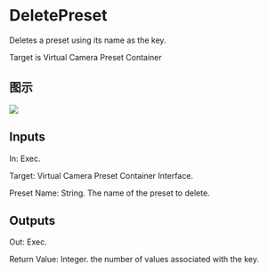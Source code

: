 # DeletePreset

Deletes a preset using its name as the key.

Target is Virtual Camera Preset Container

## 图示

![]($-20221218-21262466.png)

## Inputs

In: Exec.

Target: Virtual Camera Preset Container Interface.

Preset Name: String. The name of the preset to delete.  

## Outputs

Out: Exec.

Return Value: Integer. the number of values associated with the key.

